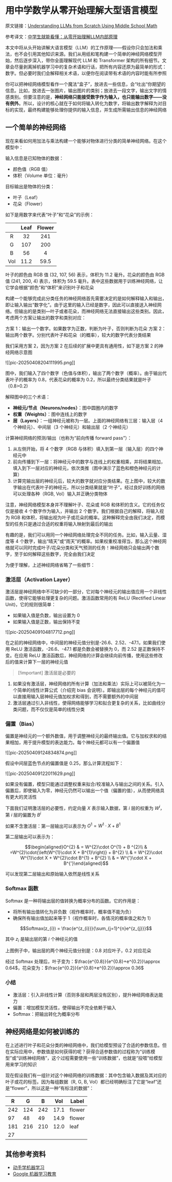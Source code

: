 # 用中学数学从零开始理解大型语言模型

原文链接：[Understanding LLMs from Scratch Using Middle School Math](https://towardsdatascience.com/understanding-llms-from-scratch-using-middle-school-math-e602d27ec876/)

参考译文：[中学生就能看懂：从零开始理解LLM内部原理](https://mp.weixin.qq.com/s?__biz=Mzk1NzQ1ODk5NQ==&mid=2247522402&idx=1&sn=9aab727e53e1f63cff791f6e745c057c&scene=21#wechat_redirect)

本文中将从头开始讲解大语言模型（LLM）的工作原理——假设你只会加法和乘法，也不会引用其他知识来源。我们从用纸和笔构建一个简单的神经网络模型开始，然后逐步深入，带你全面理解现代 LLM 和 Transformer 架构的所有细节。文章会尽量剥离掉机器学习中的复杂术语和行话，把所有内容还原为最简单的形式：数字。但必要时我们会解释相关术语，以便你在阅读带有术语的内容时能有所参照

你可以把神经网络模型看作一个魔法“盒子”，放进去一些信息，会“吐出“你期望的信息。比如，放进去一张图片，输出图片的类别；放进去一段文字，输出文字的情感类别。但要注意的是，**神经网络只能接受数字作为输入，也只能输出数字——没有例外**。所以，设计的核心就在于如何将输入转化为数字，将输出数字解释为对目标的实现，最终构建能够处理你提供的输入信息，并生成所需输出信息的神经网络

## 一个简单的神经网络

现在来看如何用加法与乘法构建一个能够对物体进行分类的简单神经网络。在这个模型中：

输入信息是已知物体的数据：
- 颜色值（RGB 值）
- 体积（Volume 单位：毫升）

目标输出是物体的分类：
- 叶子（Leaf）
- 花朵（Flower）

如下是用数字来代表“叶子”和“花朵”的示例：

|     | Leaf | Flower |
| :-: | :--: | :----: |
|  R  |  32  |  241   |
|  G  | 107  |  200   |
|  B  |  56  |   4    |
| Vol | 11.2 |  59.5  |

叶子的颜色由 RGB 值 (32, 107, 56) 表示，体积为 11.2 毫升。花朵的颜色由 RGB 值 (241, 200, 4) 表示，体积为 59.5 毫升。表中这些数据用于训练神经网络，让它学会根据“颜色”和“体积”来识别叶子和花朵

构建一个能够完成此分类任务的神经网络首先需要决定的是如何解释输入和输出，即让输入输出“数字化”。由于这里的输入已经是数字，因此可以直接送入神经网络。但输出的是类别—叶子或者花朵，而神经网络无法直接输出这些类别。因此，考虑两个方案让输出的数字和类别对应：

方案 1：输出一个数字。如果数字为正数，判断为叶子，否则判断为花朵
方案 2：输出两个数字。分别代表叶子和花朵（的概率），较大的数字代表分类结果

我们采用方案 2，因为方案 2 在后续的扩展中更具有通用性，如下是方案 2 的神经网络示意图

![[pic-20250408204111995.png]]

图中，我们输入了四个数字（色值与体积），输出了两个数字（概率）。由于输出代表叶子的概率为 0.8，代表花朵的概率为 0.2，所以最终分类结果就是叶子（0.8>0.2)

解释图中的三个术语：
- **神经元/节点（Neurons/nodes）**：图中圆圈内的数字
- **权重（Weights）**：图中连线上的数字
- **层（Layers）**：一组神经元被称为一层。上面的神经网络有三层：输入层（4 个神经元）、中间层（3 个神经元）和输出层（2 个神经元）

计算神经网络的预测/输出（也称为“前向传播 forward pass”）：
1. 从左侧开始，将 4 个数字（RGB 与体积）填入到第一层（输入层）的四个神经元中
2. 前向传播到下一层：将神经元中的数字与连线上的权重相乘，并将结果相加，填入到下一层对应的神经元，依次类推（图中演示了蓝色和橙色神经元的计算）
3. 计算完输出层的神经元后，较大的数字就对应分类结果。在上图中，较大的数字输出在代表叶子的神经元，所以分类结果就是“叶子”。经过良好训练的网络可以处理各种（RGB, Vol）输入并正确分类物体

注意，神经网络模型本身并不理解叶子、花朵或 RGB 和体积的含义。它的任务仅仅是接收 4 个数字作为输入，并输出 2 个数字。我们根据自己的解释，将输入视为 RGB 和体积，将输出视为叶子或花朵的概率。这种解释完全由我们决定，而模型的任务只是通过合适的权重将输入映射到最后的输出

有趣的是，我们可以用同一个神经网络处理完全不同的任务。比如，输入云量、湿度等 4 个数字，输出“晴天”或“雨天”的概率。如果权重校准得当，那么这个神经网络就可以同时完成叶子/花朵分类和天气预测的任务！神经网络只会输出两个数字，至于如何解释这些数字，完全由我们决定

为便于理解，上述神经网络省略了一些细节：

### 激活层（Activation Layer）

激活层是神经网络中不可缺少的一部分，它对每个神经元的输出值应用一个非线性函数，使得它能够处理更复杂的问题。激活函数常用的有 ReLU (Rectified Linear Unit)，它的规则很简单：
- 如果输入值是负数，输出设置为 0
- 如果输入值是正数，输出保持不变

![[pic-20250409104817712.png]]

在之前的神经网络中，中间层的神经元值分别是-26.6、2.52、-47.1，如果我们使用 ReLU 激活函数，-26.6、-47.1 都是负数会被替换为 0，而 2.52 是正数保持不变。在应用 ReLU 激活函数后，神经网络的计算会继续向前传播，使用这些修改后的值来计算下一层的神经元值

> [!important] 激活层是必要的

1. 如果没有激活层，神经网络的所有计算（加法和乘法）实际上可以被简化为一个简单的线性计算公式（介绍完 bias 会说明）。即输出层的每个神经元的值可以直接用输入层神经元值加权求和得到，而不需要额外的中间层
2. 激活层通过引入非线性，使得网络能够学习和拟合更复杂的关系，比如曲线分类问题，而不仅仅是简单的线性分类

### 偏置（Bias）

偏置是神经元的一个额外数值，用于调整神经元的最终输出值。它与加权求和的结果相加，用于提升模型的表达能力。每个神经元都可以有一个偏置值

![[pic-20250409124834874.png]]

假设中间层蓝色节点的偏置值是 0.25，那么计算流程如下：

![[pic-20250409122011629.png]]

如果没有偏置，模型只能通过调整权重来拟合/校准输入与输出之间的关系。引入偏置后，即使输入为零，神经元仍然可以输出一个值（偏置的值），从而使网络具有更大的灵活性

下面我们证明激活层的必要性，约定向量 $X$ 表示输入数据，第 $i$ 层的权重为 $W^{i}$，第 $i$ 层的偏置为 $B^{i}$

如果不含激活层：第一层输出可以表示为 $O^{1} = W^{1}\cdot X + B^{1}$

第二层输出可以表示为：

$$\begin{aligned}O^{2} & = W^{2}\cdot O^{1} + B ^{2}\\ & =W^{2}\cdot{\left(W^{1}\cdot X + B^{1}\right)} + B^{2} \\ 
& = W^{2}\cdot W^{1}\cdot X + W^{2}\cdot B^{1} + B^{2} \\
& = W^{'}\cdot X + B^{'}\end{aligned}$$

可以发现第二层输出和原始输入依然是线性关系

### Softmax 函数

Softmax 是一种将输出层的值转换为概率分布的函数。它的作用是：
- 将所有输出值转化为非负数（视作概率时，概率值不能为负）
- 确保所有输出值加起来等于 1（视作概率时，各情况的概率值之和为 1）

$$Softmax(z_{i}) = \frac{e^{z_{i}}}{\sum_{j=1}^{n}e^{z_{j}}}$$

其中 $z_{i}$ 是输出层的第 $i$ 个神经元的值

上图例子中，输出层的两个神经元值分别是：0.8 对应叶子，0.2 对应花朵

经过 Softmax 处理后，叶子变为：$\frac{e^{0.8}}{e^{0.8}+e^{0.2}}\approx 0.64$，花朵变为：$\frac{e^{0.2}}{e^{0.8}+e^{0.2}}\approx 0.36$

### 小结

- 激活层：引入非线性计算（否则多层和两层没有区别），提升神经网络表达能力
- 偏置：增加模型灵活性，使得输出不完全依赖于输入
- Softmax：把输出转化为概率分布

## 神经网络是如何被训练的

在上述进行叶子和花朵分类的神经网络中，我们给模型预设了合适的参数信息。但在实际应用中，参数值是如何获得的呢？获得合适参数值的过程称为“训练模型”或“训练神经网络”，这个过程需要使用一些“训练数据”，也就是“投喂”给模型用来学习的知识

现在假设我们有一组针对这个神经网络的训练数据：其中包含输入数据及其对应的叶子或花的标签。因为每组数据（R, G, B, Vol）都已经明确标注了它是“leaf”还是“flower”，所以这是一种“有标注的数据”：


| R   | G   | B   | Vol  | Label  |
| --- | --- | --- | ---- | ------ |
| 242 | 124 | 242 | 17.1 | flower |
| 97  | 48  | 49  | 14.9 | flower |
| 181 | 216 | 210 | 12.0 | leaf   |
| 27  |     |     |      |        |


## 其他参考资料

- [动手学机器学习](https://hml.boyuai.com/)
- [Google 机器学习教育](https://developers.google.com/machine-learning?hl=zh-cn)